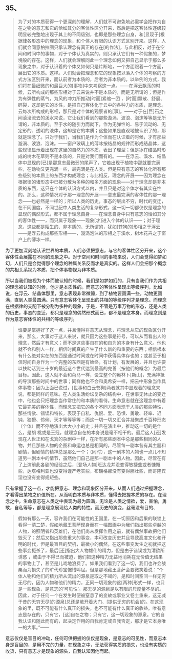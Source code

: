 <h2>35、</h2><blockquote data-pid="kIKLfvSF">为了对的本质获得一个更深刻的理解，人们就不可避免地必需学会把作为自在之物的意志和它的恰如其分的客体性区分开来，然后是把这客体性逐级较明显较完整地出现于其上的不同级别，也即是那些理念自身，和[显现于]根据律各形态中的理念的现象，和个体人有限的认识方式区别开来。这样，人们就会同意柏拉图只承认理念有真正的存在[的作法]，与此相反，对于在空间和时间中的事物，对于个体认为真实的，则只承认它们有一种假象的，梦境般的存在。这样，人们就会理解同此一个理念如何又把自己显示于那么多现象之中，对于认识着的个体又如何只是片断地，一个方面跟着一个方面，展出它的本质。这样。人们就会把理念和它的现象按以落入个体的考察的方式方法区别开来，而认前者为本质的，后者为非本质的。以举例的方式，我们将在最细微的和最巨大的[事物]中来考察这一点。——在浮云飘荡的时候，云所构成的那些形相对于云来说并不是本质的，而是无所谓的；但是作为有弹性的蒸气，为风的冲力所推动[时而]紧缩一团 ，[时而]飘散、舒展、碎裂，这却是它的本性，是把自己客体化于云中的各种力的本质，是理念。云每次所构成的形相，那只是对个体的观察者的[事]。——对于在[巨]石之间滚滚流去的溪水来说，它让我们看到的那些漩涡、波浪、泡沫等等是无所谓的，非本质的。至于水的随引力而就下，作为无弹性的、易于流动的、无定形的、透明的液体，这却是它的本质；这些如果是直观地被认识了的，那就是理念了。只对于我们，当我们是作为个体而在认识着的时候，才有那些漩涡、波浪、泡沫。——窗户玻璃上的薄冰按结晶的规律而形成结晶体，这些规律显示着出现在这里的自然力的本质，表出了理型；但是冰在结晶时形成的树木花草则不是本质的，只是对我们而有的。——在浮云、溪水、结晶体中显现的[已]是那意志最微弱的尾声了，它若出现于植物中那就要完满些，在动物又更完满一些，最完满是在人类。但是只有意志的客体化所有那些级别的本质上的东西才构成理念；与此相反，理念的开展——因为理念在根据律的诸形态中已被分散为多种的和多方面的现象——对于理念却是非本质的东西，这只在个体的认识方式以内，并且只是对这个体才有其实在性的。那么，这种情况对于那一理念的开展——意志最完满的客体性的那一理念——也必然是一样的；所以人类的历史，事态的层出不穷，时代的变迁，在不同国度，不同世纪中人类生活的复杂形式，这一切一切都仅仅是理念的显现的偶然形式，都不属于理念自身——在理念自身中只有意志的恰如其分的客体性——，而只属于现象——现象[才]进入个体的认识——；对于理念，这些都是陌生的、非本质的、无所谓的，犹如[苍狗的]形相之于浮云——是浮云构成那些形相——，漩涡泡沫的形相之于溪水，树木花卉之于窗户上的薄冰一样。</blockquote><p data-pid="agWP6CKZ">为了更加深刻地认识世界的本质，人们必须把意志，与它的客体性区分开来，这个客体性会展露在不同的现象之中。对于空间和时间的事物来说，人们会觉得如梦如幻，人们只是会觉得那个理念的种属关系反而才是真实的。这样人们会把那个概念的共相关系视为本质，把个体事物视为非本质。</p><p data-pid="Ez_2xMj-">所以当我们被视为个体而被认知的时候，我们是如梦如幻的，只有当我们作为共相的理念被认知的时候，他才是本质性的。而意志的客体性呈现出等级序列，比如说，在浮云、结晶体那里，意志表现非常微弱，到了植物要圆满一些，动物更圆满，直到人类最圆满。只有意志客体化呈现出的共相的等级序列才是理念。而理念在根据律的支配下被分割为多种的现象，于是，不管是万事万物的形态，还是人类的历史，事态的变迁，都只是理念的偶然形式而已，都不是理念本身。而理念则是作为意志客体性的共相的等级序列。</p><blockquote data-pid="jsyB2ouH">谁要是掌握好了这一点，并且懂得将意志从理念，将理念从它的现象区分开来，那么，大事对于这人来说，就只因为这些事是符号，可以从而看出人的理念，然后才有意义；而不是这些事自在的和自为的本身有什么意义。他也就不会和别人一样，相信时间真的产生了什么新的和重要的东西；相信根本有什么绝对实在的东西是通过时间或在时间中获得具体存也的；或甚至于相信时间自身作为一个完整的东西是有始终，有计划，有发展的，并且也许要以扶助活到三十岁的最近这个世代达到最高的完善（按他们的概念）为最后目标。因此，这人就不会和荷马一样，设立整个的奥林卜[斯山]，充满神抵的导演那些时间中的世事；同样他也不会和奥希安一样，把云中形象当作具体事物；因为上面已说过，[世事和白云苍狗]两者就其中显现着的理念来说，都是同样的意味。在人类生活纷坛复杂的结构中，在世事无休止的变迁中，他也会只把理念当作常住的和本质的看待。生命意志就在这理念中有着它最完美的客体性，而理念又把它的各个不同方面表现于人类的那些特性，那些情欲、错误和特长，表现于自私、仇恨、爱、恐惧、勇敢、轻率、迟钝、狡猾、伶俐、天才等等等等；而这一切一切又汇合并凝聚成千百种形态（个体）而不停地演出大大小小的史；并且在演出中，推动这一切的是什么，是胡 桃或是王冠，就理念自在的本身说是毫不相干的。最后这人[还]发现在人世正和在戈箕的杂剧中一样，在所有那些剧本中总是那些相同的人物，并且那些人物的企图和命运也总是相同的，尽管每一剧本各有其主题和剧情，但剧情的精神总是那么一个；（同时），这一剧本的人物也一点儿不知道另一剧本中的情节，虽然他们自己是那一剧本中的人物。因此，尽管在有了上演前此各剧的经验之后，[登场人物]班达龙并没变得敏捷些或者慷慨些，达塔格利亚也没变得谨严老实些，布瑞格娜没有变得胆壮些，而哥隆宾涅也没有变得规矩些。</blockquote><p data-pid="uUHByY-O">只有掌握了这一点，才能把意志、理念和现象区分开来。从而人们通过把握理念，才看得出某物之价值所在。从而明白本质与非本质，懂得去把握本质的存在。在理念之中，生命意志在人类之中表现为最为圆满，无论是人类之情欲，爱，害怕，勇敢，自私等等，都是理念展现给人类的特性。而历史的演变，丝毫没有目的、</p><blockquote data-pid="afyZzUGm">假如有那么一天，容许我们在可能性的王国里，在一切原因和后果的联锁上看得一清二楚，假如地藏王菩萨现身而在一幅图画中为我们指出那些卓越的人物，的照明者和英雄们，在他们尚未发挥作用之前，就有偶然事故把他们毁灭了；然后又指出那些重大的事变，本可改变历史并且导致高度文化和开明的时代，但是最盲目的契机，最微小的偶然，在这些事变发生之初就把这些事变扼杀了，最后[还]指出大人物雄伟的精力，但是由于错误或为清欲所诱惑 ，或由于不得已而被迫，他们把这种精力无益地消耗在无价值无结果的事物上了，甚至是儿戏地浪费了。如果我们看到了这一切，我们也许会战栗而为损失了的旷代珍宝惋惜叫屈。但是那地藏王菩萨会要微笑着说：“个体人物和他们的精力所从流出的源泉是取之不竭的，是和时间空间一样无穷无尽的，因为人物和他们的精力，正同一切现象的这[两种]形式一样，也只是一些现象，是意志的‘可见性’。那无尽的源泉是以有限的尺度量不尽的。因此，对于任何一个在发生时便被窒息了的变故或事业又卷土重来，这无减于昔的无穷无尽[的源泉]总还是敞开着大门、[提供无穷的机会]的。在这现象的里，既不可能有什么真正的损失，也不可能有什么真正的收益。唯有意志是存在的，只有它，[这]自在之物；只有它，这一切现象的源泉。它的自我认识和随此而有的，起决定作用的自我肯定或自我否定，那才是它本身唯一的大事。”——</blockquote><p data-pid="_wKtS8m7">意志仅仅是盲目的冲动，任何可供把握的仅仅是现象，是意志的可见性，而意志本身是盲目的，是用不完的力量，在现象之中，无法获得实质的损失，也没有实质的收货，只有意志才是现象的源头，自我认知因他而起。</p><p></p>